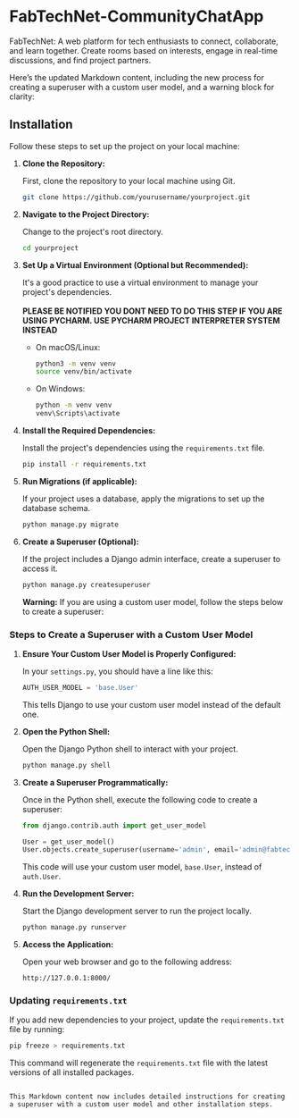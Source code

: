 # FabTechNet-CommunityChatApp
FabTechNet: A web platform for tech enthusiasts to connect, collaborate, and learn together. Create rooms based on interests, engage in real-time discussions, and find project partners.

Here’s the updated Markdown content, including the new process for creating a superuser with a custom user model, and a warning block for clarity:

## Installation

Follow these steps to set up the project on your local machine:

1. **Clone the Repository:**

   First, clone the repository to your local machine using Git.

   ```bash
   git clone https://github.com/yourusername/yourproject.git
   ```

2. **Navigate to the Project Directory:**

   Change to the project's root directory.

   ```bash
   cd yourproject
   ```

3. **Set Up a Virtual Environment (Optional but Recommended):**

   It's a good practice to use a virtual environment to manage your project's dependencies. <br><br><b>PLEASE BE NOTIFIED YOU DONT NEED TO DO THIS STEP IF YOU ARE USING PYCHARM. USE PYCHARM PROJECT INTERPRETER SYSTEM INSTEAD</b>

   - On macOS/Linux:
     ```bash
     python3 -m venv venv
     source venv/bin/activate
     ```
   - On Windows:
     ```bash
     python -m venv venv
     venv\Scripts\activate
     ```

4. **Install the Required Dependencies:**

   Install the project's dependencies using the `requirements.txt` file.

   ```bash
   pip install -r requirements.txt
   ```

5. **Run Migrations (if applicable):**

   If your project uses a database, apply the migrations to set up the database schema.

   ```bash
   python manage.py migrate
   ```

6. **Create a Superuser (Optional):**

   If the project includes a Django admin interface, create a superuser to access it.

   ```bash
   python manage.py createsuperuser
   ```

   **Warning:** If you are using a custom user model, follow the steps below to create a superuser:

### Steps to Create a Superuser with a Custom User Model

   1. **Ensure Your Custom User Model is Properly Configured:**

      In your `settings.py`, you should have a line like this:

      ```python
      AUTH_USER_MODEL = 'base.User'
      ```

      This tells Django to use your custom user model instead of the default one.

   2. **Open the Python Shell:**

      Open the Django Python shell to interact with your project.

      ```bash
      python manage.py shell
      ```

   3. **Create a Superuser Programmatically:**

      Once in the Python shell, execute the following code to create a superuser:

      ```python
      from django.contrib.auth import get_user_model

      User = get_user_model()
      User.objects.create_superuser(username='admin', email='admin@fabtech.com', password='adminpass')
      ```

      This code will use your custom user model, `base.User`, instead of `auth.User`.

7. **Run the Development Server:**

   Start the Django development server to run the project locally.

   ```bash
   python manage.py runserver
   ```

8. **Access the Application:**

   Open your web browser and go to the following address:

   ```
   http://127.0.0.1:8000/
   ```

### Updating `requirements.txt`

If you add new dependencies to your project, update the `requirements.txt` file by running:

```bash
pip freeze > requirements.txt
```

This command will regenerate the `requirements.txt` file with the latest versions of all installed packages.
```

This Markdown content now includes detailed instructions for creating a superuser with a custom user model and other installation steps.